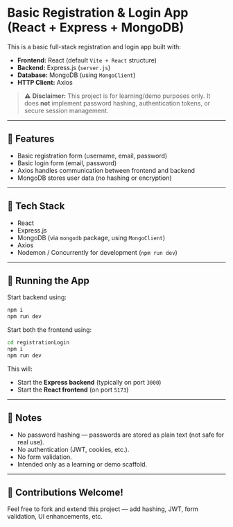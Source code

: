 

# Basic Registration & Login App (React + Express + MongoDB)

This is a basic full-stack registration and login app built with:

- **Frontend:** React (default `Vite + React` structure)
- **Backend:** Express.js (`server.js`)
- **Database:** MongoDB (using `MongoClient`)
- **HTTP Client:** Axios

> ⚠️ **Disclaimer:** This project is for learning/demo purposes only. It does **not** implement password hashing, authentication tokens, or secure session management.

---





## 🚀 Features

- Basic registration form (username, email, password)
- Basic login form (email, password)
- Axios handles communication between frontend and backend
- MongoDB stores user data (no hashing or encryption)

---

## 🧰 Tech Stack

- React
- Express.js
- MongoDB (via `mongodb` package, using `MongoClient`)
- Axios
- Nodemon / Concurrently for development (`npm run dev`)

---


## 🏃 Running the App

Start backend using:
```bash
npm i
npm run dev
```
Start both the frontend using:

```bash
cd registrationLogin
npm i
npm run dev
```
This will:

* Start the **Express backend** (typically on port `3000`)
* Start the **React frontend** (on port `5173`)

---

## 📌 Notes

* No password hashing — passwords are stored as plain text (not safe for real use).
* No authentication (JWT, cookies, etc.).
* No form validation.
* Intended only as a learning or demo scaffold.

---

## 🙋 Contributions Welcome!

Feel free to fork and extend this project — add hashing, JWT, form validation, UI enhancements, etc.


